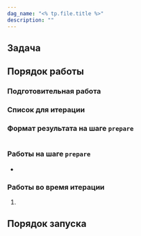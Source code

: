 ```yaml
---
dag_name: "<% tp.file.title %>"
description: ""
---
```

## Задача

## Порядок работы
### Подготовительная работа

### Список для итерации

### Формат результата на шаге `prepare`
```

```
### Работы на шаге `prepare`
- 
### Работы во время итерации
1. 
## Порядок запуска
